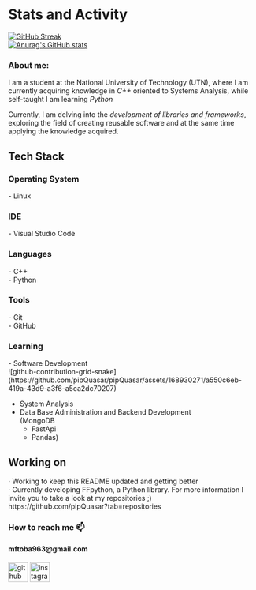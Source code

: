 # Stats and Activity

[![GitHub Streak](https://streak-stats.demolab.com/?user=pipQuasar&theme=maroongold)](https://git.io/streak-stats)<br>
[![Anurag's GitHub stats](https://github-readme-stats.vercel.app/api?username=pipQuasar&theme=maroongold)](https://github.com/anuraghazra/github-readme-stats)<br>

<h3>About me:</h3>
I am a student at the National University of Technology (UTN), where I am currently acquiring knowledge in <i>C++</i> oriented to Systems Analysis, while self-taught I am learning <i>Python</i>

Currently, I am delving into the <i>development of libraries and frameworks</i>, exploring the field of creating reusable software and at the same time applying the knowledge acquired.

<h2>Tech Stack</h2>
<h3>Operating System</h3> 
- Linux
<h3>IDE</h3>
- Visual Studio Code
<h3>Languages</h3>
- C++<br>
- Python 
<h3>Tools</h3>
- Git<br>
- GitHub
<h3>Learning </h3>
- Software Development<br>![github-contribution-grid-snake](https://github.com/pipQuasar/pipQuasar/assets/168930271/a550c6eb-419a-43d9-a3f6-a5ca2dc70207)

- System Analysis<br>
- Data Base Administration and Backend Development<br>
  (MongoDB
  - FastApi
  - Pandas)

<h2>Working on</h2>
· Working to keep this README updated and getting better<br>
· Currently developing FFpython, a Python library. For more information I invite you to take a look at my repositories ;)<br>
https://github.com/pipQuasar?tab=repositories

<h3>How to reach me 📫</h3>
<h4>mftoba963@gmail.com</h4>


[<img src='https://cdn.jsdelivr.net/npm/simple-icons@3.0.1/icons/github.svg' alt='github' height='40'>](https://github.com/pipQuasar)  [<img src='https://cdn.jsdelivr.net/npm/simple-icons@3.0.1/icons/instagram.svg' alt='instagram' height='40'>](https://www.instagram.com/toba.itss/)
